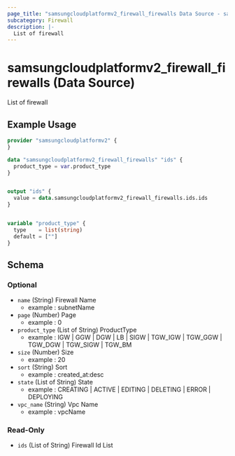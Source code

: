 ```yaml
---
page_title: "samsungcloudplatformv2_firewall_firewalls Data Source - samsungcloudplatformv2"
subcategory: Firewall
description: |-
  List of firewall
---
```


# samsungcloudplatformv2_firewall_firewalls (Data Source)

List of firewall

## Example Usage

```terraform
provider "samsungcloudplatformv2" {
}

data "samsungcloudplatformv2_firewall_firewalls" "ids" {
  product_type = var.product_type
}


output "ids" {
  value = data.samsungcloudplatformv2_firewall_firewalls.ids.ids
}


variable "product_type" {
  type    = list(string)
  default = [""]
}
```

<!-- schema generated by tfplugindocs -->
## Schema

### Optional

- `name` (String) Firewall Name 
  - example : subnetName
- `page` (Number) Page 
  - example : 0
- `product_type` (List of String) ProductType 
  - example : IGW | GGW | DGW | LB | SIGW | TGW_IGW | TGW_GGW | TGW_DGW | TGW_SIGW | TGW_BM
- `size` (Number) Size 
  - example : 20
- `sort` (String) Sort 
  - example : created_at:desc
- `state` (List of String) State 
  - example : CREATING | ACTIVE | EDITING | DELETING | ERROR | DEPLOYING
- `vpc_name` (String) Vpc Name 
  - example : vpcName

### Read-Only

- `ids` (List of String) Firewall Id List